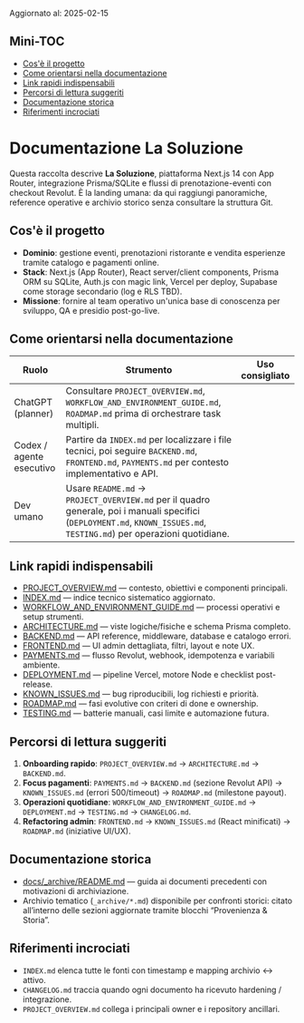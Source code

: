 Aggiornato al: 2025-02-15

## Mini-TOC
- [Cos'è il progetto](#cosè-il-progetto)
- [Come orientarsi nella documentazione](#come-orientarsi-nella-documentazione)
- [Link rapidi indispensabili](#link-rapidi-indispensabili)
- [Percorsi di lettura suggeriti](#percorsi-di-lettura-suggeriti)
- [Documentazione storica](#documentazione-storica)
- [Riferimenti incrociati](#riferimenti-incrociati)

# Documentazione La Soluzione

Questa raccolta descrive **La Soluzione**, piattaforma Next.js 14 con App Router, integrazione Prisma/SQLite e flussi di prenotazione-eventi con checkout Revolut. È la landing umana: da qui raggiungi panoramiche, reference operative e archivio storico senza consultare la struttura Git.

## Cos'è il progetto
- **Dominio**: gestione eventi, prenotazioni ristorante e vendita esperienze tramite catalogo e pagamenti online.
- **Stack**: Next.js (App Router), React server/client components, Prisma ORM su SQLite, Auth.js con magic link, Vercel per deploy, Supabase come storage secondario (log e RLS TBD).
- **Missione**: fornire al team operativo un'unica base di conoscenza per sviluppo, QA e presidio post-go-live.

## Come orientarsi nella documentazione
| Ruolo | Strumento | Uso consigliato |
| --- | --- | --- |
| ChatGPT (planner) | Consultare `PROJECT_OVERVIEW.md`, `WORKFLOW_AND_ENVIRONMENT_GUIDE.md`, `ROADMAP.md` prima di orchestrare task multipli. |
| Codex / agente esecutivo | Partire da `INDEX.md` per localizzare i file tecnici, poi seguire `BACKEND.md`, `FRONTEND.md`, `PAYMENTS.md` per contesto implementativo e API. |
| Dev umano | Usare `README.md` → `PROJECT_OVERVIEW.md` per il quadro generale, poi i manuali specifici (`DEPLOYMENT.md`, `KNOWN_ISSUES.md`, `TESTING.md`) per operazioni quotidiane. |

## Link rapidi indispensabili
- [PROJECT_OVERVIEW.md](./PROJECT_OVERVIEW.md) — contesto, obiettivi e componenti principali.
- [INDEX.md](./INDEX.md) — indice tecnico sistematico aggiornato.
- [WORKFLOW_AND_ENVIRONMENT_GUIDE.md](./WORKFLOW_AND_ENVIRONMENT_GUIDE.md) — processi operativi e setup strumenti.
- [ARCHITECTURE.md](./ARCHITECTURE.md) — viste logiche/fisiche e schema Prisma completo.
- [BACKEND.md](./BACKEND.md) — API reference, middleware, database e catalogo errori.
- [FRONTEND.md](./FRONTEND.md) — UI admin dettagliata, filtri, layout e note UX.
- [PAYMENTS.md](./PAYMENTS.md) — flusso Revolut, webhook, idempotenza e variabili ambiente.
- [DEPLOYMENT.md](./DEPLOYMENT.md) — pipeline Vercel, motore Node e checklist post-release.
- [KNOWN_ISSUES.md](./KNOWN_ISSUES.md) — bug riproducibili, log richiesti e priorità.
- [ROADMAP.md](./ROADMAP.md) — fasi evolutive con criteri di done e ownership.
- [TESTING.md](./TESTING.md) — batterie manuali, casi limite e automazione futura.

## Percorsi di lettura suggeriti
1. **Onboarding rapido**: `PROJECT_OVERVIEW.md` → `ARCHITECTURE.md` → `BACKEND.md`.
2. **Focus pagamenti**: `PAYMENTS.md` → `BACKEND.md` (sezione Revolut API) → `KNOWN_ISSUES.md` (errori 500/timeout) → `ROADMAP.md` (milestone payout).
3. **Operazioni quotidiane**: `WORKFLOW_AND_ENVIRONMENT_GUIDE.md` → `DEPLOYMENT.md` → `TESTING.md` → `CHANGELOG.md`.
4. **Refactoring admin**: `FRONTEND.md` → `KNOWN_ISSUES.md` (React minificati) → `ROADMAP.md` (iniziative UI/UX).

## Documentazione storica
- [docs/_archive/README.md](./_archive/README.md) — guida ai documenti precedenti con motivazioni di archiviazione.
- Archivio tematico (`_archive/*.md`) disponibile per confronti storici: citato all’interno delle sezioni aggiornate tramite blocchi “Provenienza & Storia”.

## Riferimenti incrociati
- `INDEX.md` elenca tutte le fonti con timestamp e mapping archivio ↔ attivo.
- `CHANGELOG.md` traccia quando ogni documento ha ricevuto hardening / integrazione.
- `PROJECT_OVERVIEW.md` collega i principali owner e i repository ancillari.

